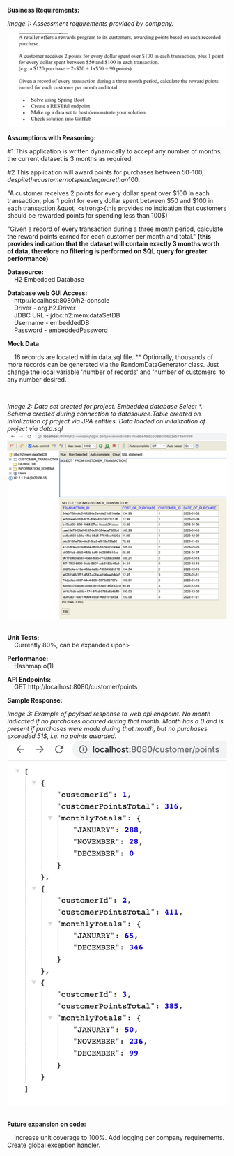 
<p><strong>Business Requirements:</strong><br /></p>

<p><em>Image 1: Assessment requirements provided by company.</em></p>

![](src/main/resources/static/documentationImages/assessment_requirements.png)

<p><strong>Assumptions with Reasoning:</strong><br /></p> 

<p>#1 This application is written dynamically to accept any number of months; the current dataset is 3 months as required. 

#2 This application will award points for purchases between 50-100$, despite the customer not spending more than 100$. 

&quot;A customer receives 2 points for every dollar spent over $100 in each transaction, plus 1 point for every dollar spent between $50 and $100 in each transaction.&quot; <strong>(this provides no indication that customers should be rewarded points for spending less than 100$)</strong> 

&quot;Given a record of every transaction during a three month period, calculate the reward points earned for each customer per month and total.&quot; <strong>(this provides indication that the dataset will contain exactly 3 months worth of data, therefore no filtering is performed on SQL query for greater performance)</strong></p>

<p><strong>Datasource:</strong><br />
&nbsp; &nbsp; H2 Embedded Database</p>

<p><strong>Database web GUI Access:</strong><br />
&nbsp; &nbsp; http://localhost:8080/h2-console<br />
&nbsp; &nbsp; Driver - org.h2.Driver<br />
&nbsp; &nbsp; JDBC URL - jdbc:h2:mem:dataSetDB<br />
&nbsp; &nbsp; Username - embeddedDB<br />
&nbsp; &nbsp; Password - embeddedPassword</p>

<p><strong>Mock Data</strong><br /></p>
&nbsp; &nbsp; 16 records are located within data.sql file. ** Optionally, thousands of more records can be generated via the RandomDataGenerator class. Just change the local variable &#39;number of records&#39; and &#39;number of customers&#39; to any number desired. 

&nbsp;

<em>Image 2: Data set created for project. Embedded database Select *. Schema created during connection to datasource.Table created on initalization of project via JPA entities. Data loaded on initalization of project via data.sql</em>
![](src/main/resources/static/documentationImages/embeddedDBPhoto.png)&nbsp;

<p><strong>Unit Tests:</strong><br />
&nbsp; &nbsp; Currently 80%, can be expanded upon&gt;</p>

<p><strong>Performance:</strong><br />
&nbsp; &nbsp; Hashmap o(1)</p>

<p><strong>API Endpoints:</strong><br />
&nbsp; &nbsp; GET http://localhost:8080/customer/points</p>

<p><strong>Sample Response:</strong></p>

<em>Image 3: Example of payload response to web api endpoint. No month indicated if no purchases occured during that month. 
Month has a 0 and is present if purchases were made during that month, but no purchases exceeded 51$, i.e. no points awarded.</em>
![](src/main/resources/static/documentationImages/sampleResponse.png)&nbsp;


<p><strong>Future expansion on code:</strong></p>

<p>&nbsp; &nbsp; Increase unit coverage to 100%. Add logging per company requirements. Create global exception handler.</p>
